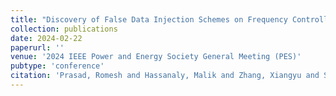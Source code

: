 ```yaml
---
title: "Discovery of False Data Injection Schemes on Frequency Controllers with Reinforcement Learning"
collection: publications
date: 2024-02-22
paperurl: ''
venue: '2024 IEEE Power and Energy Society General Meeting (PES)'
pubtype: 'conference'
citation: 'Prasad, Romesh and Hassanaly, Malik and Zhang, Xiangyu and Sahu, Abhijeet (2024). &quot;Discovery of False Data Injection Schemes on Frequency Controllers with Reinforcement Learning.&quot; <i>Proceedings of the 2024 IEEE Power and Energy Society General Meeting (PES)</i>.'
---
```

